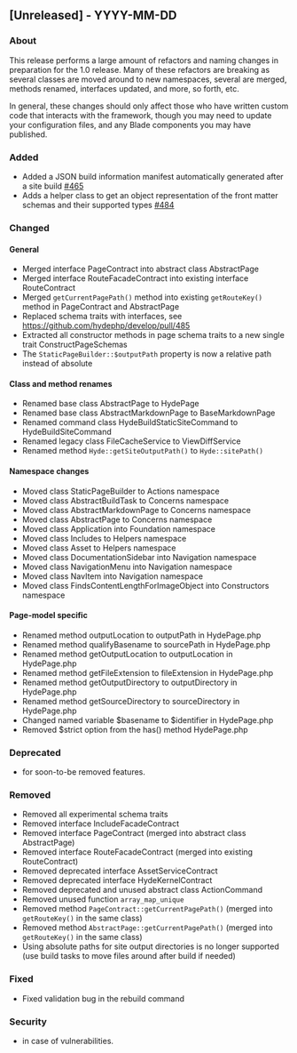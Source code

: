 ## [Unreleased] - YYYY-MM-DD

### About

This release performs a large amount of refactors and naming changes in preparation for the 1.0 release. Many of these refactors are breaking as several classes are moved around to new namespaces, several are merged, methods renamed, interfaces updated, and more, so forth, etc.

In general, these changes should only affect those who have written custom code that interacts with the framework, though you may need to update your configuration files, and any Blade components you may have published.

### Added
- Added a JSON build information manifest automatically generated after a site build [#465](https://github.com/hydephp/develop/pull/465)
- Adds a helper class to get an object representation of the front matter schemas and their supported types [#484](https://github.com/hydephp/develop/pull/484)

### Changed

#### General

- Merged interface PageContract into abstract class AbstractPage
- Merged interface RouteFacadeContract into existing interface RouteContract
- Merged `getCurrentPagePath()` method into existing `getRouteKey()` method in PageContract and AbstractPage
- Replaced schema traits with interfaces, see https://github.com/hydephp/develop/pull/485
- Extracted all constructor methods in page schema traits to a new single trait ConstructPageSchemas
- The `StaticPageBuilder::$outputPath` property is now a relative path instead of absolute

#### Class and method renames
- Renamed base class AbstractPage to HydePage
- Renamed base class AbstractMarkdownPage to BaseMarkdownPage
- Renamed command class HydeBuildStaticSiteCommand to HydeBuildSiteCommand
- Renamed legacy class FileCacheService to ViewDiffService
- Renamed method `Hyde::getSiteOutputPath()` to `Hyde::sitePath()`

#### Namespace changes
- Moved class StaticPageBuilder to Actions namespace
- Moved class AbstractBuildTask to Concerns namespace
- Moved class AbstractMarkdownPage to Concerns namespace
- Moved class AbstractPage to Concerns namespace
- Moved class Application into Foundation namespace
- Moved class Includes to Helpers namespace
- Moved class Asset to Helpers namespace
- Moved class DocumentationSidebar into Navigation namespace
- Moved class NavigationMenu into Navigation namespace
- Moved class NavItem into Navigation namespace
- Moved class FindsContentLengthForImageObject into Constructors namespace

#### Page-model specific
- Renamed method outputLocation to outputPath in HydePage.php
- Renamed method qualifyBasename to sourcePath in HydePage.php
- Renamed method getOutputLocation to outputLocation in HydePage.php
- Renamed method getFileExtension to fileExtension in HydePage.php
- Renamed method getOutputDirectory to outputDirectory in HydePage.php
- Renamed method getSourceDirectory to sourceDirectory in HydePage.php
- Changed named variable $basename to $identifier in HydePage.php
- Removed $strict option from the has() method HydePage.php

### Deprecated
- for soon-to-be removed features.

### Removed
- Removed all experimental schema traits
- Removed interface IncludeFacadeContract
- Removed interface PageContract (merged into abstract class AbstractPage)
- Removed interface RouteFacadeContract (merged into existing RouteContract)
- Removed deprecated interface AssetServiceContract
- Removed deprecated interface HydeKernelContract
- Removed deprecated and unused abstract class ActionCommand
- Removed unused function `array_map_unique`
- Removed method `PageContract::getCurrentPagePath()` (merged into `getRouteKey()` in the same class)
- Removed method `AbstractPage::getCurrentPagePath()` (merged into `getRouteKey()` in the same class)
- Using absolute paths for site output directories is no longer supported (use build tasks to move files around after build if needed)

### Fixed
- Fixed validation bug in the rebuild command

### Security
- in case of vulnerabilities.
